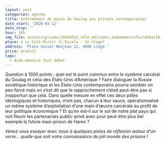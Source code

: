 ```yaml
---
layout: post
categories: agenda
title: Enfermement de masse du Goulag aux prisons contemporaines
date_start: '2020-03-12'
date_stop: ''
hour: 18h
img_file: assets/uploads/20200312_tdlm_editions_aidememoirefaitdebat16_agenda.jpg
place: à La Cité Miroir (L'Escale - 2e étage)
address: 'Place Xavier Neujean 22, 4000 Liège '
price: Gratuit
tags:
  - Aide-mémoire fait débat
---
```

Question à 1000 points : quel est le point commun entre le système carcéral du Goulag et celui des États-Unis d’Amérique ?  Faire dialoguer la Russie soviétique historique et les États-Unis contemporains pourra sembler un peu forcé mais on s’est dit que le rapprochement n’était peut-être pas si inopportun que cela. Dans quelle mesure en effet ces deux pôles idéologiques et historiques, n’ont pas, chacun à leur sauce, opérationnalisé un même système d’exploitation d’une main d’œuvre carcérale au profit de leur politique économique ? Et qu’en est-il sur le sol de notre plat pays qui voit fleurir les partenariats public-privé avec pour peut-être plus bel exemple la future maxi-prison de Haren ?

*Venez vous essayer avec nous à quelques pistes de réflexion autour d’un verre… quelle que soit votre connaissance du joli monde des prisons !*
